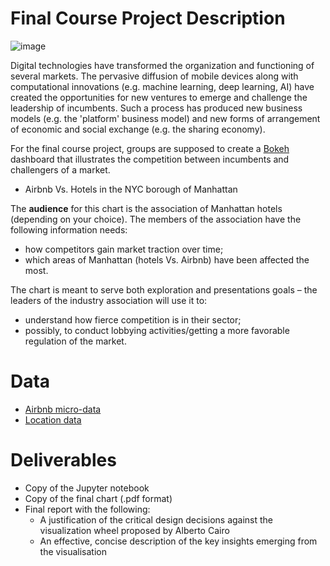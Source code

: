 Final Course Project Description
================================
![image](https://img4.cityrealty.com/neo/i/p/mig/airbnb_guide.jpg)



Digital technologies have transformed the organization and functioning of
several markets. The pervasive diffusion of mobile devices along with
computational innovations (e.g. machine learning, deep learning, AI) have
created the opportunities for new ventures to emerge and challenge the
leadership of incumbents. Such a process has produced new business models (e.g.
the 'platform' business model) and new forms of arrangement of economic and
social exchange (e.g. the sharing economy). 

For the final course project, groups are supposed to create a [Bokeh](https://docs.bokeh.org/en/latest/index.html) dashboard
that illustrates the competition between incumbents and challengers of a market.

+ Airbnb Vs. Hotels in the NYC borough of Manhattan

The **audience** for this chart is the association of Manhattan hotels (depending on your choice). The
members of the association have the following information needs:

+ how competitors gain market traction over time;
+ which areas of Manhattan (hotels Vs. Airbnb) have been affected the most.

The chart is meant to serve both exploration and presentations goals – the
leaders of the industry association will use it to:
+ understand how fierce competition is in their sector;
+ possibly, to conduct lobbying activities/getting a more favorable regulation of the market.


Data
====
+ [Airbnb micro-data](http://insideairbnb.com/get-the-data.html)
+ [Location data ](https://github.com/kavgan/OpinRank)


Deliverables
====

+ Copy of the Jupyter notebook
+ Copy of the final chart (.pdf format)
+ Final report with the following:
   - A justification of the critical design decisions against the visualization wheel proposed by Alberto Cairo
   - An effective, concise description of the key insights emerging from the visualisation

